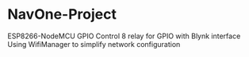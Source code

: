# NavOne-Project
ESP8266-NodeMCU GPIO
Control 8 relay for GPIO with Blynk interface
Using WifiManager to simplify network configuration
